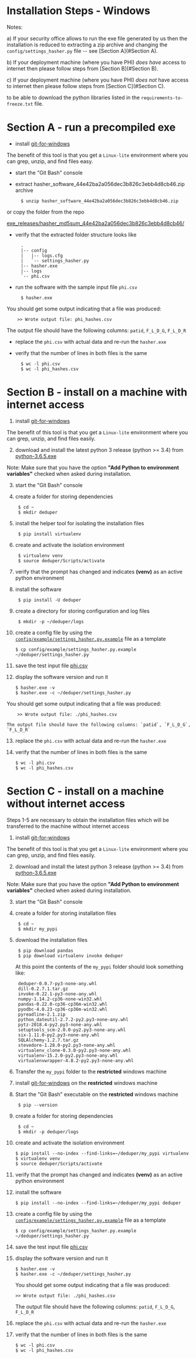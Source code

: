 # Installation Steps - Windows

Notes:

a) If your security office allows to run the exe file generated by us
then the installation is reduced to extracting a zip archive and
changing the `config/settings_hasher.py` file -- see [Section A](#Section A).


b) If your deployment machine (where you have PHI) *does have* access to
internet then please follow steps from [Section B](#Section B).


c) If your deployment machine (where you have PHI) *does not* have access to
internet then please follow steps from [Section C](#Section C).


to be able to download the python libraries listed in the
`requirements-to-freeze.txt` file.


# Section A - run a precompiled exe

- install [git-for-windows](https://git-for-windows.github.io/)

The benefit of this tool is that you get a `Linux-lite` environment
where you can grep, unzip, and find files easy.

- start the "Git Bash" console

- extract hasher_software_44e42ba2a056dec3b826c3ebb4d8cb46.zip archive

        $ unzip hasher_software_44e42ba2a056dec3b826c3ebb4d8cb46.zip

or copy the folder from the repo 

[exe_releases/hasher_md5sum_44e42ba2a056dec3b826c3ebb4d8cb46/]()

- verify that the extracted folder structure looks like

        .
        |-- config
        |   |-- logs.cfg
        |   `-- settings_hasher.py
        |-- hasher.exe
        |-- logs
        `-- phi.csv

- run the software with the sample input file `phi.csv`

        $ hasher.exe

You should get some output indicating that a file was produced:

        >> Wrote output file: phi_hashes.csv

The output file should have the following columns: `patid`, `F_L_D_G`, `F_L_D_R`


- replace the `phi.csv` with actual data and re-run the `hasher.exe`

- verify that the number of lines in both files is the same
        
        $ wc -l phi.csv
        $ wc -l phi_hashes.csv


# Section B - install on a machine with internet access

1. install [git-for-windows](https://git-for-windows.github.io/)

The benefit of this tool is that you get a `Linux-lite` environment
where you can grep, unzip, and find files easily.

2. download and install the latest python 3 release (python >= 3.4) from 
    [python-3.6.5.exe](https://www.python.org/ftp/python/3.6.5/python-3.6.5.exe)

Note: Make sure that you have the option **"Add Python to environment variables"**
checked when asked during installation.


3. start the "Git Bash" console

4. create a folder for storing dependencies

        $ cd ~
        $ mkdir deduper

5. install the helper tool for isolating the installation files

        $ pip install virtualenv

6. create and activate the isolation environment

        $ virtualenv venv
        $ source deduper/Scripts/activate

7. verify that the prompt has changed and indicates **(venv)**
as an active python environment

8. install the software

        $ pip install -U deduper

9. create a directory for storing configuration and log files

        $ mkdir -p ~/deduper/logs

10. create a config file by using the
[`config/example/settings_hasher.py.example`](https://github.com/ufbmi/onefl-deduper/blob/master/config/example/settings_hasher.py.example)
file as a template

        $ cp config/example/settings_hasher.py.example ~/deduper/settings_hasher.py

11. save the test input file
[phi.csv](https://github.com/ufbmi/onefl-deduper/blob/master/phi.csv)


12. display the software version and run it

        $ hasher.exe -v
        $ hasher.exe -c ~/deduper/settings_hasher.py

You should get some output indicating that a file was produced:

        >> Wrote output file: ./phi_hashes.csv

    The output file should have the following columns: `patid`, `F_L_D_G`, `F_L_D_R`

13. replace the `phi.csv` with actual data and re-run the `hasher.exe`


14. verify that the number of lines in both files is the same
        
        $ wc -l phi.csv
        $ wc -l phi_hashes.csv



# Section C - install on a machine without internet access

Steps 1-5 are necessary to obtain the installation files which 
will be transferred to the machine without internet access


1. install [git-for-windows](https://git-for-windows.github.io/)

The benefit of this tool is that you get a `Linux-lite` environment
where you can grep, unzip, and find files easily.

2. download and install the latest python 3 release (python >= 3.4) from 
    [python-3.6.5.exe](https://www.python.org/ftp/python/3.6.5/python-3.6.5.exe)

Note: Make sure that you have the option **"Add Python to environment variables"**
checked when asked during installation.

3. start the "Git Bash" console

4. create a folder for storing installation files

        $ cd ~
        $ mkdir my_pypi 

5. download the installation files

        $ pip download pandas
        $ pip download virtualenv invoke deduper

    At this point the contents of the `my_pypi` folder should look something like:

        deduper-0.0.7-py3-none-any.whl
        dill-0.2.7.1.tar.gz
        invoke-0.22.1-py3-none-any.whl
        numpy-1.14.2-cp36-none-win32.whl
        pandas-0.22.0-cp36-cp36m-win32.whl
        pyodbc-4.0.23-cp36-cp36m-win32.whl
        pyreadline-2.1.zip
        python_dateutil-2.7.2-py2.py3-none-any.whl
        pytz-2018.4-py2.py3-none-any.whl
        setuptools_scm-2.0.0-py2.py3-none-any.whl
        six-1.11.0-py2.py3-none-any.whl
        SQLAlchemy-1.2.7.tar.gz
        stevedore-1.28.0-py2.py3-none-any.whl
        virtualenv_clone-0.3.0-py2.py3-none-any.whl
        virtualenv-15.2.0-py2.py3-none-any.whl
        virtualenvwrapper-4.8.2-py2.py3-none-any.whl

6. Transfer the `my_pypi` folder to the **restricted** windows machine

7. install [git-for-windows](https://git-for-windows.github.io/) on the
**restricted** windows machine

8. Start the "Git Bash" executable on the **restricted** windows machine

        $ pip --version

9. create a folder for storing dependencies

        $ cd ~
        $ mkdir -p deduper/logs

10. create and activate the isolation environment

        $ pip install --no-index --find-links=~/deduper/my_pypi virtualenv
        $ virtualenv venv
        $ source deduper/Scripts/activate

11. verify that the prompt has changed and indicates **(venv)**
as an active python environment

12. install the software

        $ pip install --no-index --find-links=~/deduper/my_pypi deduper

13. create a config file by using the
[`config/example/settings_hasher.py.example`](https://github.com/ufbmi/onefl-deduper/blob/master/config/example/settings_hasher.py.example)
file as a template

        $ cp config/example/settings_hasher.py.example ~/deduper/settings_hasher.py

14. save the test input file
[phi.csv](https://github.com/ufbmi/onefl-deduper/blob/master/phi.csv)

15. display the software version and run it

        $ hasher.exe -v
        $ hasher.exe -c ~/deduper/settings_hasher.py

    You should get some output indicating that a file was produced:

        >> Wrote output file: ./phi_hashes.csv

    The output file should have the following columns: `patid`, `F_L_D_G`, `F_L_D_R`

16. replace the `phi.csv` with actual data and re-run the `hasher.exe`

17. verify that the number of lines in both files is the same
        
        $ wc -l phi.csv
        $ wc -l phi_hashes.csv
